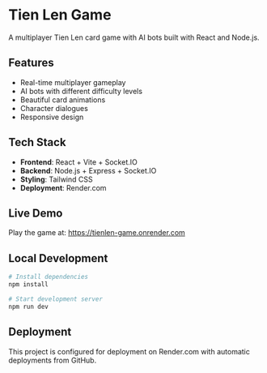 # Tien Len Game

A multiplayer Tien Len card game with AI bots built with React and Node.js.

## Features

- Real-time multiplayer gameplay
- AI bots with different difficulty levels
- Beautiful card animations
- Character dialogues
- Responsive design

## Tech Stack

- **Frontend**: React + Vite + Socket.IO
- **Backend**: Node.js + Express + Socket.IO
- **Styling**: Tailwind CSS
- **Deployment**: Render.com

## Live Demo

Play the game at: https://tienlen-game.onrender.com

## Local Development

```bash
# Install dependencies
npm install

# Start development server
npm run dev
```

## Deployment

This project is configured for deployment on Render.com with automatic deployments from GitHub.
